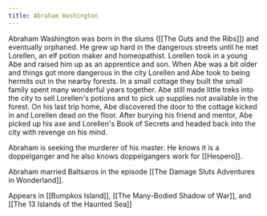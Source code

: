 ```yaml
---
title: Abraham Washington
---
```


Abraham Washington was born in the slums ([[The Guts and the Ribs]]) and eventually orphaned. He grew up hard in the dangerous streets until he met Lorellen, an elf potion maker and homeopathist. Lorellen took in a young Abe and raised him up as an apprentice and son. When Abe was a bit older and things got more dangerous in the city Lorellen and Abe took to being hermits out in the nearby forests. In a small cottage they built the small family spent many wonderful years together. Abe still made little treks into the city to sell Lorellen's potions and to pick up supplies not available in the forest. On his last trip home, Abe discovered the door to the cottage kicked in and Lorellen dead on the floor. After burying his friend and mentor, Abe picked up his axe and Lorellen's Book of Secrets and headed back into the city with revenge on his mind.

Abraham is seeking the murderer of his master. He knows it is a doppelganger and he also knows doppelgangers work for [[Hespero]].

Abraham married Baltsaros in the episode [[The Damage Sluts Adventures in Wonderland]].

Appears in [[Bumpkos Island]], [[The Many-Bodied Shadow of War]], and [[The 13 Islands of the Haunted Sea]]